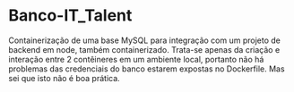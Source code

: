 # Banco-IT_Talent

Containerização de uma base MySQL para integração com um projeto de backend em node, também containerizado. Trata-se apenas da criação e interação entre 2 contêineres 
em um ambiente local, portanto não há problemas das credenciais do banco estarem expostas no Dockerfile. Mas sei que isto não é boa prática.
